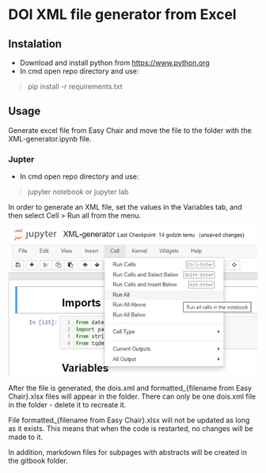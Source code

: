 # DOI XML file generator from Excel
## Instalation
- Download and install python from https://www.python.org
- In cmd open repo directory and use:
> pip install -r requirements.txt

## Usage
Generate excel file from Easy Chair and move the file to the folder with the XML-generator.ipynb file.

### Jupter
- In cmd open repo directory and use:
> jupyter notebook
or
> jupyter lab

In order to generate an XML file, set the values ​​in the Variables tab, and then select Cell > Run all from the menu. 

![Cell > Run all ](imgs/1.png)

After the file is generated, the dois.xml and formatted_{filename from Easy Chair}.xlsx files will appear in the folder. There can only be one dois.xml file in the folder - delete it to recreate it.

File formatted_{filename from Easy Chair}.xlsx will not be updated as long as it exists. This means that when the code is restarted, no changes will be made to it.

In addition, markdown files for subpages with abstracts will be created in the gitbook folder.


